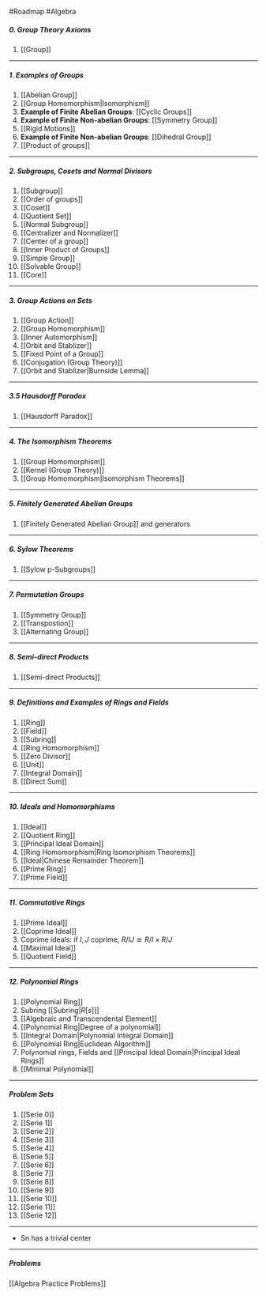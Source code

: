 #Roadmap #Algebra

##### 0. Group Theory Axioms
1. [[Group]]
---
##### 1. Examples of Groups
1. [[Abelian Group]]
2. [[Group Homomorphism|Isomorphism]]
3. **Example of Finite Abelian Groups**: [[Cyclic Groups]]
4. **Example of Finite Non-abelian Groups**: [[Symmetry Group]]
5. [[Rigid Motions]]
6.  **Example of Finite Non-abelian Groups**: [[Dihedral Group]]
7. [[Product of groups]]
---
##### 2. Subgroups, Cosets and Normal Divisors
1. [[Subgroup]]
2. [[Order of groups]]
4. [[Coset]]
5. [[Quotient Set]]
6. [[Normal Subgroup]]
7. [[Centralizer and Normalizer]]
8. [[Center of a group]]
9. [[Inner Product of Groups]]
10. [[Simple Group]]
11. [[Solvable Group]]
12. [[Core]]
---
##### 3. Group Actions on Sets
1. [[Group Action]]
2. [[Group Homomorphism]]
3. [[Inner Automorphism]]
4. [[Orbit and Stablizer]]
5. [[Fixed Point of a Group]]
6. [[Conjugation (Group Theory)]]
7. [[Orbit and Stablizer|Burnside Lemma]]
---
##### 3.5 Hausdorff Paradox
1. [[Hausdorff Paradox]]
---
##### 4. The Isomorphism Theorems
1. [[Group Homomorphism]]
2. [[Kernel (Group Theory)]]
3. [[Group Homomorphism|Isomorphism Theorems]]
---
##### 5. Finitely Generated Abelian Groups
1. [[Finitely Generated Abelian Group]] and generators
---
##### 6. Sylow Theorems
1. [[Sylow p-Subgroups]]
---
##### 7. Permutation Groups
1. [[Symmetry Group]]
2. [[Transpostion]]
3. [[Alternating Group]]
---
##### 8. Semi-direct Products
1. [[Semi-direct Products]]
---
##### 9. Definitions and Examples of Rings and Fields
1. [[Ring]]
2. [[Field]]
4. [[Subring]]
5. [[Ring Homomorphism]]
6. [[Zero Divisor]]
7. [[Unit]]
8. [[Integral Domain]]
9. [[Direct Sum]]
---
##### 10. Ideals and Homomorphisms
1. [[Ideal]]
2. [[Quotient Ring]]
3. [[Principal Ideal Domain]]
4. [[Ring Homomorphism|Ring Isomorphism Theorems]]
5. [[Ideal|Chinese Remainder Theorem]]
6. [[Prime Ring]]
7. [[Prime Field]]
---
##### 11. Commutative Rings
1. [[Prime Ideal]]
2. [[Coprime Ideal]]
3. Coprime ideals: if $I,J$ coprime, $R / IJ \cong R / I \times R / J$ 
4. [[Maximal Ideal]]
5. [[Quotient Field]]
---
##### 12. Polynomial Rings
1. [[Polynomial Ring]]
2. Subring [[Subring|$R[s]$]]
3. [[Algebraic and Transcendental Element]]
4. [[Polynomial Ring|Degree of a polynomial]]
5. [[Integral Domain|Polynomial Integral Domain]]
6. [[Polynomial Ring|Euclidean Algorithm]]
7. Polynomial rings, Fields and [[Principal Ideal Domain|Principal Ideal Rings]]
8. [[Minimal Polynomial]]
---
##### Problem Sets
1. [[Serie 0]]
2. [[Serie 1]]
3. [[Serie 2]]
4. [[Serie 3]]
5. [[Serie 4]]
6. [[Serie 5]]
7. [[Serie 6]]
8. [[Serie 7]]
9. [[Serie 8]]
10. [[Serie 9]]
11. [[Serie 10]]
12. [[Serie 11]]
13. [[Serie 12]]
---
- Sn has a trivial center
---
##### Problems
[[Algebra Practice Problems]]
